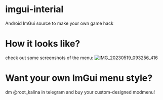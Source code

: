 # imgui-interial
Android ImGui source to make your own game hack


# How it looks like?
check out some screenshots of the menu:
![IMG_20230519_093256_416](https://github.com/TrueFe3r/imgui-interial/assets/93656095/c59288f5-bb91-4171-8803-a6f6dae98619)

# Want your own ImGui menu style?
dm @root_kalina in telegram and buy your custom-designed modmenu!
